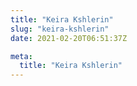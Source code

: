 ```yaml
---
title: "Keira Kshlerin"
slug: "keira-kshlerin"
date: 2021-02-20T06:51:37Z

meta:
  title: "Keira Kshlerin"
---
```


